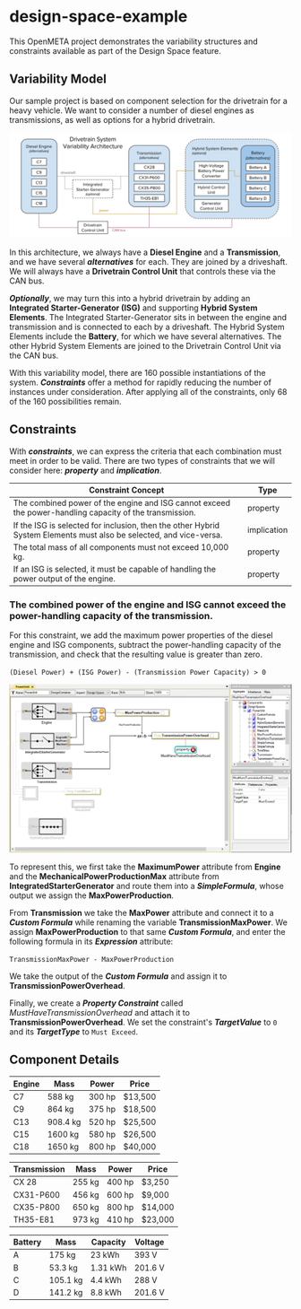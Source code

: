 # design-space-example
This OpenMETA project demonstrates the variability structures and constraints available as part of the Design Space feature.

## Variability Model
Our sample project is based on component selection for the drivetrain for a heavy vehicle. We want to consider a number of diesel engines as transmissions, as well as options for a hybrid drivetrain.

[![image of system variability architecture](architecture.svg)](https://docs.google.com/drawings/d/1vpe10HUfPfzYQmR3JW2pXkALklzd0Or0NvBXizgAnLQ/edit?usp=sharing)

In this architecture, we always have a **Diesel Engine** and a **Transmission**, and we have several _**alternatives**_ for each. They are joined by a driveshaft. We will always have a **Drivetrain Control Unit** that controls these via the CAN bus.

_**Optionally**_, we may turn this into a hybrid drivetrain by adding an **Integrated Starter-Generator (ISG)** and supporting **Hybrid System Elements**. The Integrated Starter-Generator sits in between the engine and transmission and is connected to each by a driveshaft. The Hybrid System Elements include the **Battery**, for which we have several alternatives. The other Hybrid System Elements are joined to the Drivetrain Control Unit via the CAN bus.

With this variability model, there are 160 possible instantiations of the system. _**Constraints**_ offer a method for rapidly reducing the number of instances under consideration. After applying all of the constraints, only 68 of the 160 possibilities remain.

## Constraints
With _**constraints**_, we can express the criteria that each combination must meet in order to be valid. There are two types of constraints that we will consider here: _**property**_ and _**implication**_.

Constraint Concept | Type
------------------ | ----
The combined power of the engine and ISG cannot exceed the power-handling capacity of the transmission. | property
If the ISG is selected for inclusion, then the other Hybrid System Elements must also be selected, and vice-versa. | implication
The total mass of all components must not exceed 10,000 kg. | property
If an ISG is selected, it must be capable of handling the power output of the engine. | property

### The combined power of the engine and ISG cannot exceed the power-handling capacity of the transmission.
For this constraint, we add the maximum power properties of the diesel engine and ISG components, subtract the power-handling capacity of the transmission, and check that the resulting value is greater than zero.

`(Diesel Power) + (ISG Power) - (Transmission Power Capacity) > 0`

![Must Have Transmission Overhead constraint](must_have_transmission_overhead.png)

To represent this, we first take the **MaximumPower** attribute from **Engine** and the **MechanicalPowerProductionMax** attribute from **IntegratedStarterGenerator** and route them into a _**SimpleFormula**_, whose output we assign the **MaxPowerProduction**.

From **Transmission** we take the **MaxPower** attribute and connect it to a _**Custom Formula**_ while renaming the variable **TransmissionMaxPower**. We assign **MaxPowerProduction** to that same _**Custom Formula**_, and enter the following formula in its _**Expression**_ attribute:

`TransmissionMaxPower - MaxPowerProduction`

We take the output of the _**Custom Formula**_ and assign it to **TransmissionPowerOverhead**.

Finally, we create a _**Property Constraint**_ called _MustHaveTransmissionOverhead_ and attach it to **TransmissionPowerOverhead**. We set the constraint's _**TargetValue**_ to `0` and its _**TargetType**_ to `Must Exceed`.

## Component Details

Engine | Mass | Power | Price
------ | ---- | ------------- | -----
C7 | 588 kg | 300 hp | $13,500
C9 | 864 kg | 375 hp | $18,500
C13 | 908.4 kg | 520 hp | $25,500
C15 | 1600 kg | 580 hp | $26,500
C18 | 1650 kg | 800 hp | $40,000

Transmission | Mass | Power | Price
------------ | ---- | ----- | -----
CX 28 | 255 kg | 400 hp | $3,250
CX31-P600 | 456 kg | 600 hp | $9,000
CX35-P800 | 650 kg | 800 hp | $14,000
TH35-E81 | 973 kg | 410 hp | $23,000

Battery | Mass | Capacity | Voltage
------- | ---- | -------- | -------
A | 175 kg | 23 kWh | 393 V
B | 53.3 kg | 1.31 kWh | 201.6 V
C | 105.1 kg | 4.4 kWh | 288 V
D | 141.2 kg | 8.8 kWh | 201.6 V
